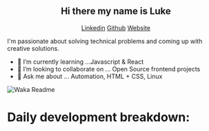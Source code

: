 <h2 align="center">Hi there my name is Luke</h2>   

<p align="center"> 
 <a margin='5px' href="https://www.linkedin.com/in/lukehowsam/">Linkedin</a> 
 <a margin='5px' href="https://github.com/luke-h1/">Github</a> 
 <a margin='5px' href="https://lhowsam.com">Website</a> 
</p> 

I'm passionate about solving technical problems and coming up with creative solutions. 

 

<!--- - 🔭 I’m currently working on ... []() --> 
- 🌱 I’m currently learning ...Javascript & React 
- 👯 I’m looking to collaborate on ... Open Source frontend projects 
- 💬 Ask me about ... Automation, HTML + CSS, Linux 

![Waka Readme](https://github.com/luke-h1/luke-h1/workflows/Waka%20Readme/badge.svg)


# Daily development breakdown: 

<!--START_SECTION:waka-->
<!--END_SECTION:waka-->